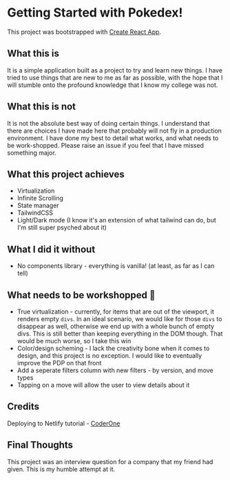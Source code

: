 # Getting Started with Pokedex!

This project was bootstrapped with [Create React App](https://github.com/facebook/create-react-app).

## What this is

It is a simple application built as a project to try and learn new things. I have tried to use things that are new to me as far as possible, with the hope that I will stumble onto the profound knowledge that I know my college was not.

## What this is not

It is not the absolute best way of doing certain things. I understand that there are choices I have made here that probably will not fly in a production environment. I have done my best to detail what works, and what needs to be work-shopped. Please raise an issue if you feel that I have missed something major.

## What this project achieves

- Virtualization
- Infinite Scrolling
- State manager
- TailwindCSS
- Light/Dark mode (I know it's an extension of what tailwind can do, but I'm still super psyched about it)

## What I did it without

- No components library - everything is vanilla! (at least, as far as I can tell)

## What needs to be workshopped 🚧

- True virtualization - currently, for items that are out of the viewport, it renders empty `divs`. In an ideal scenario, we would like for those `divs` to disappear as well, otherwise we end up with a whole bunch of empty divs. This is still better than keeping everything in the DOM though. That would be much worse, so I take this win
- Color/design scheming - I lack the creativity bone when it comes to design, and this project is no exception. I would like to eventually improve the PDP on that front
- Add a seperate filters column with new filters - by version, and move types
- Tapping on a move will allow the user to view details about it

## Credits

Deploying to Netlify tutorial - [CoderOne](https://www.youtube.com/watch?v=TVb05-_vdSc)

## Final Thoughts

This project was an interview question for a company that my friend had given. This is my humble attempt at it.
